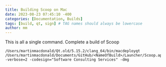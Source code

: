 ```yaml
---
title: Building Scoop on Mac
date: 2023-08-23 07:45:10 -400
categories: [Documentation, Builds]
tags: [build, qt, sign] # TAG names should always be lowercase
author: mm
---
```


This is all a single command.  Complete a build of Scoop
```
/Users/martinmacdonald/Qt.old/5.15.2/clang_64/bin/macdeployqt /Users/martinmacdonald/Documents/GitHub/<NameOfBuild>/Launcher/Scoop.app -verbose=2 -codesign="Software Consulting Services" -dmg
```

```